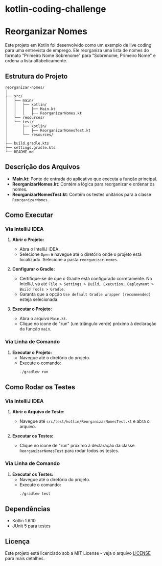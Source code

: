 # kotlin-coding-challenge

# Reorganizar Nomes

Este projeto em Kotlin foi desenvolvido como um exemplo de live coding para uma entrevista de emprego. Ele reorganiza uma lista de nomes do formato "Primeiro Nome Sobrenome" para "Sobrenome, Primeiro Nome" e ordena a lista alfabeticamente.

## Estrutura do Projeto

```
reorganizar-nomes/
│
├── src/
│   ├── main/
│   │   ├── kotlin/
│   │   │   ├── Main.kt
│   │   │   ├── ReorganizarNomes.kt
│   └── resources/
│   └── test/
│       ├── kotlin/
│       │   ├── ReorganizarNomesTest.kt
│       └── resources/
│
├── build.gradle.kts
├── settings.gradle.kts
└── README.md
```

## Descrição dos Arquivos

- **Main.kt**: Ponto de entrada do aplicativo que executa a função principal.
- **ReorganizarNomes.kt**: Contém a lógica para reorganizar e ordenar os nomes.
- **ReorganizarNomesTest.kt**: Contém os testes unitários para a classe `ReorganizarNomes`.

## Como Executar

### Via IntelliJ IDEA

1. **Abrir o Projeto:**
   - Abra o IntelliJ IDEA.
   - Selecione `Open` e navegue até o diretório onde o projeto está localizado. Selecione a pasta `reorganizar-nomes`.

2. **Configurar o Gradle:**
   - Certifique-se de que o Gradle está configurado corretamente. No IntelliJ, vá até `File > Settings > Build, Execution, Deployment > Build Tools > Gradle`.
   - Garanta que a opção `Use default Gradle wrapper (recommended)` esteja selecionada.

3. **Executar o Projeto:**
   - Abra o arquivo `Main.kt`.
   - Clique no ícone de "run" (um triângulo verde) próximo à declaração da função `main`.

### Via Linha de Comando

1. **Executar o Projeto:**
   - Navegue até o diretório do projeto.
   - Execute o comando:
     ```sh
     ./gradlew run
     ```

## Como Rodar os Testes

### Via IntelliJ IDEA

1. **Abrir o Arquivo de Teste:**
   - Navegue até `src/test/kotlin/ReorganizarNomesTest.kt` e abra o arquivo.

2. **Executar os Testes:**
   - Clique no ícone de "run" próximo à declaração da classe `ReorganizarNomesTest` para rodar todos os testes.

### Via Linha de Comando

1. **Executar os Testes:**
   - Navegue até o diretório do projeto.
   - Execute o comando:
     ```sh
     ./gradlew test
     ```

## Dependências

- Kotlin 1.6.10
- JUnit 5 para testes

## Licença

Este projeto está licenciado sob a MIT License - veja o arquivo [LICENSE](LICENSE) para mais detalhes.
